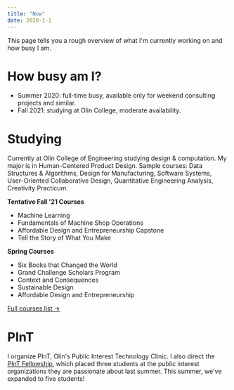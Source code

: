 ```yaml
---
title: "Now"
date: 2020-1-1
---
```


This page tells you a rough overview of what I'm currently working on and how busy I am.

# How busy am I?
- Summer 2020: full-time busy, available only for weekend consulting projects and similar.
- Fall 2021: studying at Olin College, moderate availability.

# Studying
Currently at Olin College of Engineering studying design & computation. My major is in Human-Centered Product Design. Sample courses: Data Structures & Algorithms, Design for Manufacturing, Software Systems, User-Oriented Collaborative Design, Quantitative Engineering Analysis, Creativity Practicum.

**Tentative Fall '21 Courses**
- Machine Learning
- Fundamentals of Machine Shop Operations
- Affordable Design and Entrepreneurship Capstone
- Tell the Story of What You Make

**Spring Courses**
- Six Books that Changed the World
- Grand Challenge Scholars Program
- Context and Consequences
- Sustainable Design
- Affordable Design and Entrepreneurship

[Full courses list →](courses.md)

# PInT
I organize PInT, Olin's Public Interest Technology Clinic. I also direct the [PInT Fellowship](http://pint.olin.edu/fellowship), which placed three students at the public interest organizations they are passionate about last summer. This summer, we've expanded to five students!
